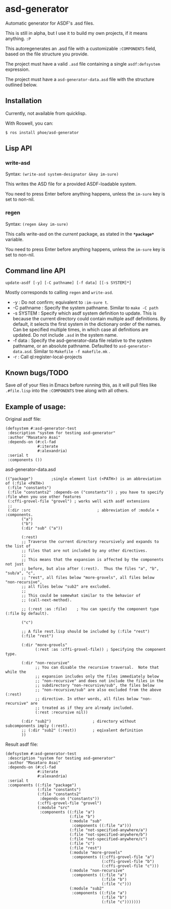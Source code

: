 # asd-generator
Automatic generator for ASDF's .asd files.

This is still in alpha, but I use it to build my own projects, if it means anything. `:P`


This autoregenerates an .asd file with a customizable `:COMPONENTS` field, based on the file structure you provide.

The project must have a valid `.asd` file containing a single `asdf:defsystem` expression.

The project must have a `asd-generator-data.asd` file with the structure outlined below.


## Installation

Currently, not available from quicklisp.

With Roswell, you can:

    $ ros install phoe/asd-generator

## Lisp API
### write-asd
Syntax: `(write-asd system-designator &key im-sure)`

This writes the ASD file for a provided ASDF-loadable system.

You need to press Enter before anything happens, unless the `im-sure` key is set to non-nil.

### regen
Syntax: `(regen &key im-sure)`

This calls write-asd on the *current* package, as stated in the **`*package*`** variable.

You need to press Enter before anything happens, unless the `im-sure` key is set to non-nil.

## Command line API

    update-asdf [-y] [-C pathname] [-f data] [[-s SYSTEM]*]

Mostly corresponds to calling `regen` and `write-asd`.

* -y : Do not confirm; equivalent to `:im-sure t`.
* -C pathname : Specify the system pathname. Similar to `make -C path`
* -s SYSTEM : Specify which asdf system definition to update.
              This is because the current directory could contain multiple asdf definitions.
              By default, it selects the first system in the dictionary order of the names.
              Can be specified multiple times, in which case all definitions are updated.
              Do not include `.asd` in the system name.
* -f data : Specify the asd-generator-data file relative to the system pathname,
              or an absolute pathname. Defaulted to `asd-generator-data.asd`.
              Similar to `Makefile -f makefile.mk` .
* -r : Call ql:register-local-projects

## Known bugs/TODO
Save *all* of your files in Emacs before running this, as it will pull files like `.#file.lisp` into the `:COMPONENTS` tree along with all others.

## Example of usage:

Original asdf file:

```
(defsystem #:asd-generator-test
 :description "system for testing asd-generator"
 :author "Masataro Asai"
 :depends-on (#:cl-fad
              #:iterate
              #:alexandria)
 :serial t
 :components ())
```

asd-generator-data.asd

```common-lisp
(("package")        ;single element list (<PATH>) is an abbreviation of (:file <PATH>)
 (:file "constants")
 (:file "constants2" :depends-on ("constants")) ; you have to specify :file when you use other features
 (:cffi-grovel-file "grovel") ; works well with asdf extensions
 ;;
 (:dir :src                             ; abbreviation of :module + :components.
       ("a")
       ("b")
       (:dir "sub" ("a"))
       
       (:rest)
       ;; Traverse the current directory recursively and expands to the list of
       ;; files that are not included by any other directives.
       ;; 
       ;; This means that the expansion is affected by the components not just
       ;; before, but also after (:rest).  Thus the files "a", "b", "sub/a", "c",
       ;; "rest", all files below "more-grovels", all files below "non-recursive",
       ;; all files below "sub2" are excluded.
       ;; 
       ;; This could be somewhat similar to the behavior of
       ;; (call-next-method).
       
       ;; (:rest :as :file)    ; You can specify the component type (:file by default).

       ("c")
       
       ;; A file rest.lisp should be included by (:file "rest")
       (:file "rest")
       
       (:dir "more-grovels"
             (:rest :as :cffi-grovel-file)) ; Specifying the component type.
    
       (:dir "non-recursive"
             ;; You can disable the recursive traversal.  Note that while the
             ;; expansion includes only the files immediately below
             ;; "non-recursive" and does not include the files in the
             ;; subdirectory "non-recursive/sub", the files below
             ;; "non-recursive/sub" are also excluded from the above (:rest)
             ;; directive. In other words, all files below "non-recursive" are
             ;; treated as if they are already included.
             (:rest :recursive nil))
         
       (:dir "sub2")                  ; directory without subcomponents imply (:rest).
       ;; (:dir "sub2" (:rest))       ; eqivalent definition
       ))
```

Result asdf file:

``` common-lisp
(defsystem #:asd-generator-test
 :description "system for testing asd-generator"
 :author "Masataro Asai"
 :depends-on (#:cl-fad
              #:iterate
              #:alexandria)
 :serial t
 :components ((:file "package")
              (:file "constants")
              (:file "constants2"
               :depends-on ("constants"))
              (:cffi-grovel-file "grovel")
              (:module "src"
               :components ((:file "a")
                            (:file "b")
                            (:module "sub"
                             :components ((:file "a")))
                            (:file "not-specified-anywhere/a")
                            (:file "not-specified-anywhere/b")
                            (:file "not-specified-anywhere/c")
                            (:file "c")
                            (:file "rest")
                            (:module "more-grovels"
                             :components ((:cffi-grovel-file "a")
                                          (:cffi-grovel-file "b")
                                          (:cffi-grovel-file "c")))
                            (:module "non-recursive"
                             :components ((:file "a")
                                          (:file "b")
                                          (:file "c")))
                            (:module "sub2"
                             :components ((:file "a")
                                          (:file "b")
                                          (:file "c")))))))
```
